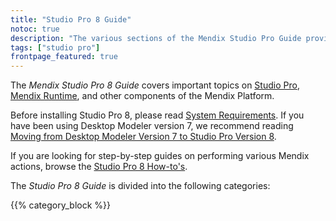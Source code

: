 ```yaml
---
title: "Studio Pro 8 Guide"
notoc: true
description: "The various sections of the Mendix Studio Pro Guide provide details on the features and functionality of the Mendix Platform."
tags: ["studio pro"]
frontpage_featured: true
---
```


The *Mendix Studio Pro 8 Guide* covers important topics on [Studio Pro](modeling), [Mendix Runtime](runtime), and other components of the Mendix Platform.

Before installing Studio Pro 8, please read [System Requirements](system-requirements). If you have been using Desktop Modeler version 7, we recommend reading [Moving from Desktop Modeler Version 7 to Studio Pro Version 8](moving-from-7-to-8).

If you are looking for step-by-step guides on performing various Mendix actions, browse the [Studio Pro 8 How-to's](/howto).

The *Studio Pro 8 Guide* is divided into the following categories:

{{% category_block %}}

